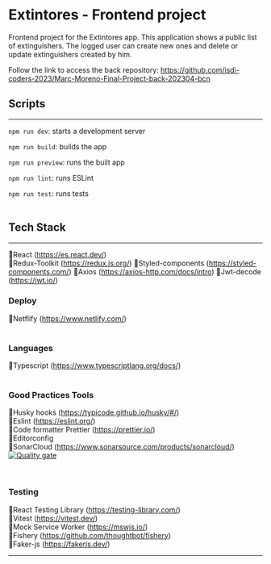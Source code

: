 # Extintores - Frontend project

Frontend project for the Extintores app. This application shows a public list of extinguishers. The logged user can create new ones and delete or update extinguishers created by him.

Follow the link to access the back repository: https://github.com/isdi-coders-2023/Marc-Moreno-Final-Project-back-202304-bcn

## Scripts

---

`npm run dev`: starts a development server

`npm run build`: builds the app

`npm run preview`: runs the built app

`npm run lint`: runs ESLint

`npm run test`: runs tests  
<br>

## Tech Stack

---

🔸React (https://es.react.dev/)  
🔸Redux-Toolkit (https://redux.js.org/)
🔸Styled-components (https://styled-components.com/)
🔸Axios (https://axios-http.com/docs/intro)
🔸Jwt-decode (https://jwt.io/)
<br>

### **Deploy**

🔸Netflify (https://www.netlify.com/)  
<br>

### **Languages**

🔸Typescript (https://www.typescriptlang.org/docs/)  
<br>

### **Good Practices Tools**

🔸Husky hooks (https://typicode.github.io/husky/#/)  
🔸Eslint (https://eslint.org/)  
🔸Code formatter Prettier (https://prettier.io/)  
🔸Editorconfig  
🔸SonarCloud (https://www.sonarsource.com/products/sonarcloud/)
[![Quality gate](https://sonarcloud.io/api/project_badges/quality_gate?project=isdi-coders-2023_Marc-Moreno-Final-Project-front-202304-bcn)](https://sonarcloud.io/summary/new_code?id=isdi-coders-2023_Marc-Moreno-Final-Project-front-202304-bcn)

<br>

### **Testing**

🔸React Testing Library (https://testing-library.com/)  
🔸Vitest (https://vitest.dev/)  
🔸Mock Service Worker (https://mswjs.io/)  
🔸Fishery (https://github.com/thoughtbot/fishery)  
🔸Faker-js (https://fakerjs.dev/)

---

<br>
